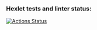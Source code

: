 ### Hexlet tests and linter status:
[![Actions Status](https://github.com/Aresla/layout-designer-project-lvl1/workflows/hexlet-check/badge.svg)](https://github.com/Aresla/layout-designer-project-lvl1/actions)